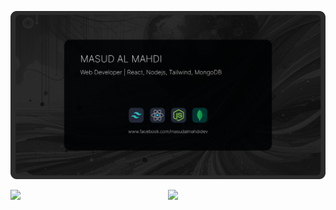 
![Masud Al Mahdi - Web Developer | React, Nodejs, Tailwind, Mongodb](imgs/cover.svg)

<div style="display: flex;">
<img style="width:100%;" src="http://github-profile-summary-cards.vercel.app/api/cards/profile-details?username=masud-almahdi-dev&theme=github_dark"/>
<img style="width:100%;" src="http://github-profile-summary-cards.vercel.app/api/cards/stats?username=masud-almahdi-dev&theme=github_dark"/>
</div>
<!--
**masud-almahdi-dev/masud-almahdi-dev** is a ✨ _special_ ✨ repository because its `README.md` (this file) appears on your GitHub profile.

Here are some ideas to get you started:

- 🔭 I’m currently working on ...
- 🌱 I’m currently learning ...
- 👯 I’m looking to collaborate on ...
- 🤔 I’m looking for help with ...
- 💬 Ask me about ...
- 📫 How to reach me: ...
- 😄 Pronouns: ...
- ⚡ Fun fact: ...
-->
